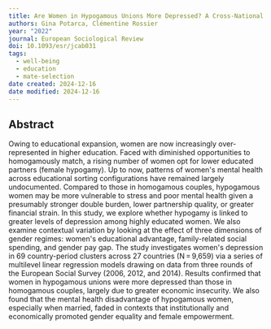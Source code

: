 ```yaml
---
title: Are Women in Hypogamous Unions More Depressed? A Cross-National Comparison among the Highly Educated
authors: Gina Potarca, Clémentine Rossier
year: "2022"
journal: European Sociological Review
doi: 10.1093/esr/jcab031
tags:
  - well-being
  - education
  - mate-selection
date created: 2024-12-16
date modified: 2024-12-16
---
```


## Abstract

Owing to educational expansion, women are now increasingly over-represented in higher education. Faced with diminished opportunities to homogamously match, a rising number of women opt for lower educated partners (female hypogamy). Up to now, patterns of women's mental health across educational sorting configurations have remained largely undocumented. Compared to those in homogamous couples, hypogamous women may be more vulnerable to stress and poor mental health given a presumably stronger double burden, lower partnership quality, or greater financial strain. In this study, we explore whether hypogamy is linked to greater levels of depression among highly educated women. We also examine contextual variation by looking at the effect of three dimensions of gender regimes: women's educational advantage, family-related social spending, and gender pay gap. The study investigates women's depression in 69 country-period clusters across 27 countries (N = 9,659) via a series of multilevel linear regression models drawing on data from three rounds of the European Social Survey (2006, 2012, and 2014). Results confirmed that women in hypogamous unions were more depressed than those in homogamous couples, largely due to greater economic insecurity. We also found that the mental health disadvantage of hypogamous women, especially when married, faded in contexts that institutionally and economically promoted gender equality and female empowerment.
